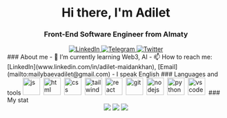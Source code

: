 <div id = 'header' align = 'center'>
    <h1>Hi there, I'm Adilet</h1>
    <h3>Front-End Software Engineer from Almaty</h3>
</div>
<div id = 'socials' align = 'center'>
    <a href = "www.linkedin.com/in/adilet-maidankhan">
      <img src = "https://img.shields.io/badge/LinkedIn-blue?style=for-the-badge&logo=linkedin&logoColor=white" alt="LinkedIn" />
    </a>
  <a href = "https://t.me/zagadochn1y">
      <img src = "https://img.shields.io/badge/Telegram-blue?style=for-the-badge&logo=telegram&logoColor=white" alt="Telegram" />
  </a>
  <a href = "https://x.com/zagadochn1y">
      <img src = "https://img.shields.io/badge/Twitter-blue?style=for-the-badge&logo=twitter&logoColor=white" alt="Twitter" />
    </a>
</div>
### About me
- 🌱 I’m currently learning Web3, AI
- 📫 How to reach me: [LinkedIn](www.linkedin.com/in/adilet-maidankhan), [Email](mailto:mailybaevadilet@gmail.com)
- I speak English
### Languages and tools
<img src="https://cdn.jsdelivr.net/gh/devicons/devicon@latest/icons/javascript/javascript-original.svg" title="js" width="40" height="40"/>&nbsp
<img src="https://cdn.jsdelivr.net/gh/devicons/devicon@latest/icons/html5/html5-original.svg" title="html" width="40" height="40"/>&nbsp
<img src="https://cdn.jsdelivr.net/gh/devicons/devicon@latest/icons/css3/css3-original.svg" title="css" width="40" height="40"/>&nbsp
<img src="https://cdn.jsdelivr.net/gh/devicons/devicon@latest/icons/tailwindcss/tailwindcss-original.svg" title="tailwindcss" width="40" height="40"/>&nbsp
<img src="https://cdn.jsdelivr.net/gh/devicons/devicon@latest/icons/react/react-original.svg" title="react" width="40" height="40"/>&nbsp
<img src="https://cdn.jsdelivr.net/gh/devicons/devicon@latest/icons/git/git-original.svg" title="git" width="40" height="40"/>&nbsp
<img src="https://cdn.jsdelivr.net/gh/devicons/devicon@latest/icons/nodejs/nodejs-original.svg" title="nodejs" width="40" height="40"/>&nbsp
<img src="https://cdn.jsdelivr.net/gh/devicons/devicon@latest/icons/python/python-original.svg" title="python" width="40" height="40"/>&nbsp
<img src="https://cdn.jsdelivr.net/gh/devicons/devicon@latest/icons/vscode/vscode-original.svg" title="vscode" width="40" height="40"/>&nbsp
### My stat
<div id="stat" align="center">
  <img src = "http://github-profile-summary-cards.vercel.app/api/cards/profile-details?zagadochn1y=vn7n24fzkq&theme=github_dark"/>
  <img src = "http://github-profile-summary-cards.vercel.app/api/cards/repos-per-language?zagadochn1y=vn7n24fzkq&theme=github_dark"/>
  <img src = "http://github-profile-summary-cards.vercel.app/api/cards/stats?zagadochn1y=vn7n24fzkq&theme=github_dark"/>
</div>
<!--
**zagadochn1y/zagadochn1y** is a ✨ _special_ ✨ repository because its `README.md` (this file) appears on your GitHub profile.

Here are some ideas to get you started:

- 🔭 I’m currently working on ...
- 🌱 I’m currently learning ...
- 👯 I’m looking to collaborate on ...
- 🤔 I’m looking for help with ...
- 💬 Ask me about ...
- 📫 How to reach me: ...
- 😄 Pronouns: ...
- ⚡ Fun fact: ...
-->
